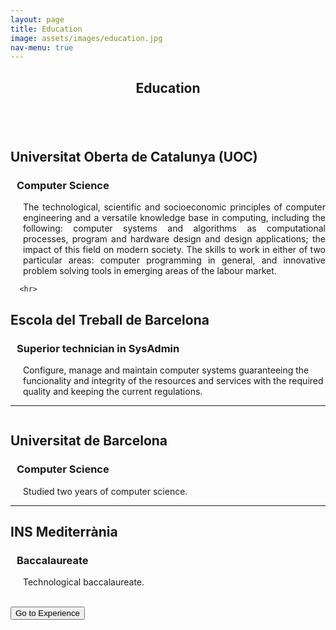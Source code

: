 ```yaml
---
layout: page
title: Education
image: assets/images/education.jpg
nav-menu: true
---
```


<!-- Main -->
<div id="main" class="alt">

<!-- Education -->
<section id="one">
	<div class="inner">
		<header class="major">
			<h1>Education</h1>
		</header>
<!-- Education Description -->
<p><span class="image right"><img src="{% link assets/images/uoc.jpg %}" alt="" /></span>
  <h2>Universitat Oberta de Catalunya (UOC)</h2>
    <h3 style="margin-left: 10px">Computer Science</h3>
      <p style="margin-left: 20px" align="justify">The technological, scientific and socioeconomic principles of computer 
      engineering and a versatile knowledge base in computing, including the following: 
      computer systems and algorithms as computational processes, program and hardware 
      design and design applications; the impact of this field on modern society.
      The skills to work in either of two particular areas: computer programming in general,
      and innovative problem solving tools in emerging areas of the labour market.</p>
      
      <hr>
  <h2>Escola del Treball de Barcelona</h2>
    <h3 style="margin-left: 10px">Superior technician in SysAdmin</h3>
      <p style="margin-left: 20px">Configure, manage and maintain computer systems guaranteeing the funcionality and integrity of the resources and services with the required quality and keeping the current regulations.</p>
      <hr>
      <div class="6u 12u$(small)">
<p><span class="image right"><img src="{% link assets/images/ub.jpg %}" alt="" /></span>
  <h2>Universitat de Barcelona</h2>
    <h3 style="margin-left: 10px">Computer Science</h3>
      <p style="margin-left: 20px">Studied two years of computer science.</p>
      <hr>
  <h2>INS Mediterrània</h2>
    <h3 style="margin-left: 10px">Baccalaureate</h3>
      <p style="margin-left: 20px">Technological baccalaureate.</p>
<br>
<!-- End Education Description -->
<!-- Go to experience button -->
<form action="https://rferran.github.io/experience.html">
    <input type="submit" value="Go to Experience" />
</form>
<!-- End go to experience button -->